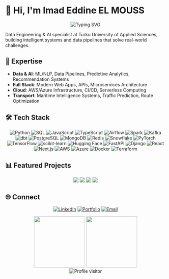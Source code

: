 # 👋 Hi, I'm Imad Eddine EL MOUSS

<div align="center">
  <img src="https://readme-typing-svg.herokuapp.com?font=Fira+Code&weight=600&size=28&pause=1000&color=3584E4&center=true&vCenter=true&random=false&width=600&lines=Data+Engineering+%26+AI+Specialist;Full+Stack+Developer;AWS+Cloud+Architect;NLP+%26+ML+Enthusiast" alt="Typing SVG" />
</div>

Data Engineering & AI specialist at Turku University of Applied Sciences, building intelligent systems and data pipelines that solve real-world challenges.

## 🚀 Expertise

- **Data & AI**: ML/NLP, Data Pipelines, Predictive Analytics, Recommendation Systems
- **Full Stack**: Modern Web Apps, APIs, Microservices Architecture
- **Cloud**: AWS/Azure Infrastructure, CI/CD, Serverless Computing
- **Transport**: Maritime Intelligence Systems, Traffic Prediction, Route Optimization

## 🛠️ Tech Stack

<div align="center">

  <!-- CORE LANGUAGES -->
  <img src="https://img.shields.io/badge/Python-3776AB?style=flat-square&logo=python&logoColor=white" alt="Python"/>
  <img src="https://img.shields.io/badge/SQL-4479A1?style=flat-square&logo=postgresql&logoColor=white" alt="SQL"/>
  <img src="https://img.shields.io/badge/JavaScript-F7DF1E?style=flat-square&logo=javascript&logoColor=black" alt="JavaScript"/>
  <img src="https://img.shields.io/badge/TypeScript-3178C6?style=flat-square&logo=typescript&logoColor=white" alt="TypeScript"/>
  
  <!-- DATA ENGINEERING -->
  <img src="https://img.shields.io/badge/Apache_Airflow-017CEE?style=flat-square&logo=apache-airflow&logoColor=white" alt="Airflow"/>
  <img src="https://img.shields.io/badge/Spark-E25A1C?style=flat-square&logo=apache-spark&logoColor=white" alt="Spark"/>
  <img src="https://img.shields.io/badge/Kafka-231F20?style=flat-square&logo=apache-kafka&logoColor=white" alt="Kafka"/>
  <img src="https://img.shields.io/badge/dbt-FF694B?style=flat-square&logo=dbt&logoColor=white" alt="dbt"/>
  
  <!-- DATABASES -->
  <img src="https://img.shields.io/badge/PostgreSQL-316192?style=flat-square&logo=postgresql&logoColor=white" alt="PostgreSQL"/>
  <img src="https://img.shields.io/badge/MongoDB-47A248?style=flat-square&logo=mongodb&logoColor=white" alt="MongoDB"/>
  <img src="https://img.shields.io/badge/Redis-DC382D?style=flat-square&logo=redis&logoColor=white" alt="Redis"/>
  <img src="https://img.shields.io/badge/Snowflake-29B5E8?style=flat-square&logo=snowflake&logoColor=white" alt="Snowflake"/>
  
  <!-- ML/AI -->
  <img src="https://img.shields.io/badge/PyTorch-EE4C2C?style=flat-square&logo=pytorch&logoColor=white" alt="PyTorch"/>
  <img src="https://img.shields.io/badge/TensorFlow-FF6F00?style=flat-square&logo=tensorflow&logoColor=white" alt="TensorFlow"/>
  <img src="https://img.shields.io/badge/scikit_learn-F7931E?style=flat-square&logo=scikit-learn&logoColor=white" alt="scikit-learn"/>
  <img src="https://img.shields.io/badge/Hugging_Face-FFD21E?style=flat-square&logo=huggingface&logoColor=black" alt="Hugging Face"/>

  <!-- WEB FRAMEWORKS -->
  <img src="https://img.shields.io/badge/FastAPI-009688?style=flat-square&logo=fastapi&logoColor=white" alt="FastAPI"/>
  <img src="https://img.shields.io/badge/Django-092E20?style=flat-square&logo=django&logoColor=white" alt="Django"/>
  <img src="https://img.shields.io/badge/React-61DAFB?style=flat-square&logo=react&logoColor=black" alt="React"/>
  <img src="https://img.shields.io/badge/Next.js-000000?style=flat-square&logo=next.js&logoColor=white" alt="Next.js"/>
  
  <!-- CLOUD -->
  <img src="https://img.shields.io/badge/AWS-232F3E?style=flat-square&logo=amazon-aws&logoColor=white" alt="AWS"/>
  <img src="https://img.shields.io/badge/Azure-0078D4?style=flat-square&logo=microsoft-azure&logoColor=white" alt="Azure"/>
  <img src="https://img.shields.io/badge/Docker-2496ED?style=flat-square&logo=docker&logoColor=white" alt="Docker"/>
  <img src="https://img.shields.io/badge/Terraform-7B42BC?style=flat-square&logo=terraform&logoColor=white" alt="Terraform"/>
  
</div>

## 📊 Featured Projects

<div align="center">

[![](https://img.shields.io/badge/NaviCast-Maritime_Intelligence-blue?style=for-the-badge)](https://github.com/imaddde867/Maritime-Vessel-Tracking-System)
[![](https://img.shields.io/badge/ClearBox-Secure_Messaging-green?style=for-the-badge)](https://github.com/imaddde867/ClearBox)
[![](https://img.shields.io/badge/Sisu--Speak-AI_Language_Tutor-orange?style=for-the-badge)](https://github.com/imaddde867/Sisu-speak)
[![](https://img.shields.io/badge/Spotify-Recommendation_Engine-brightgreen?style=for-the-badge)](https://github.com/imaddde867/unsupervised-learning-ecommerce-analysis)

</div>

## 🌐 Connect

<div align="center">
  
  [![LinkedIn](https://img.shields.io/badge/LinkedIn-0077B5?style=for-the-badge&logo=linkedin&logoColor=white)](https://www.linkedin.com/in/imad-eddine-el-mouss-986741262/)
  [![Portfolio](https://img.shields.io/badge/Portfolio-FF5722?style=for-the-badge&logo=google-chrome&logoColor=white)](https://imad-elmouss.com)
  [![Email](https://img.shields.io/badge/Email-D14836?style=for-the-badge&logo=gmail&logoColor=white)](mailto:imad.elmouss@example.com)
  
</div>

<div align="center">
  <img height="160em" src="https://github-readme-stats.vercel.app/api?username=imaddde867&show_icons=true&theme=tokyonight&include_all_commits=true&count_private=true"/>
  <img height="160em" src="https://github-readme-stats.vercel.app/api/top-langs/?username=imaddde867&layout=compact&langs_count=6&theme=tokyonight"/>
</div>

<div align="center">
  <img src="https://komarev.com/ghpvc/?username=imaddde867&label=Profile%20views&color=0e75b6&style=flat" alt="Profile visitor" />
</div>
